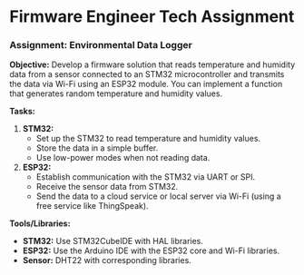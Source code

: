# Firmware Engineer Tech Assignment

### **Assignment: Environmental Data Logger**

**Objective:** Develop a firmware solution that reads temperature and humidity data from a sensor connected to an STM32 microcontroller and transmits the data via Wi-Fi using an ESP32 module. You can implement a function that generates random temperature and humidity values.

**Tasks:**

1. **STM32:**  
   * Set up the STM32 to read temperature and humidity values.  
   * Store the data in a simple buffer.  
   * Use low-power modes when not reading data.  
2. **ESP32:**  
   * Establish communication with the STM32 via UART or SPI.  
   * Receive the sensor data from STM32.  
   * Send the data to a cloud service or local server via Wi-Fi (using a free service like ThingSpeak).

**Tools/Libraries:**

* **STM32:** Use STM32CubeIDE with HAL libraries.  
* **ESP32:** Use the Arduino IDE with the ESP32 core and Wi-Fi libraries.  
* **Sensor:** DHT22 with corresponding libraries.

  